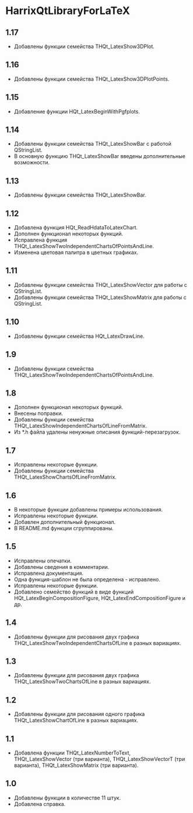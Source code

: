 HarrixQtLibraryForLaTeX
=======================

1.17
----
 * Добавлены функции семейства THQt_LatexShow3DPlot.

1.16
----
 * Добавлены функции семейства THQt_LatexShow3DPlotPoints.

1.15
----
 * Добавление функции HQt_LatexBeginWithPgfplots.

1.14
----
 * Добавлены функции семейства THQt_LatexShowBar с работой QStringList.
 * В основную функцию THQt_LatexShowBar введены дополнительные возможности.

1.13
----
 * Добавлены функции семейства THQt_LatexShowBar.

1.12
----
 * Добавлена функция HQt_ReadHdataToLatexChart.
 * Дополнен функционал некоторых функций.
 * Исправлена функция THQt_LatexShowTwoIndependentChartsOfPointsAndLine.
 * Изменена цветовая палитра в цветных графиках.

1.11
----
 * Добавлены функции семейства THQt_LatexShowVector для работы с QStringList.
 * Добавлены функции семейства THQt_LatexShowMatrix для работы с QStringList.

1.10
----
 * Добавлены функции семейства HQt_LatexDrawLine.

1.9
---
 * Добавлены функции семейства THQt_LatexShowTwoIndependentChartsOfPointsAndLine.

1.8
---
 * Дополнен функционал некоторых функций.
 * Внесены поправки.
 * Добавлены функции семейства THQt_LatexShowIndependentChartsOfLineFromMatrix.
 * Из *.h файла удалены ненужные описания функций-перезагрузок.

1.7
---
 * Исправлены некоторые функции.
 * Добавлены функции семейства THQt_LatexShowChartsOfLineFromMatrix.

1.6
---
 * В некоторые функции добавлены примеры использования.
 * Исправлены некоторые функции.
 * Добавлен дополнительный функционал.
 * В README.md функции сгруппированы.

1.5
---
 * Исправлены опечатки.
 * Добавлены сведения в комментарии.
 * Исправлена документация.
 * Одна функция-шаблон не была определена - исправлено.
 * Исправлены некоторые функции.
 * Добавлено семейство функций в виде функций HQt_LatexBeginCompositionFigure, HQt_LatexEndCompositionFigure и др.

1.4
---
 * Добавлены функции для рисования двух графика THQt_LatexShowTwoIndependentChartsOfLine в разных вариациях. 

1.3
---
 * Добавлены функции для рисования двух графика THQt_LatexShowTwoChartsOfLine в разных вариациях. 
 
1.2
---
 * Добавлены функции для рисования одного графика THQt_LatexShowChartOfLine в разных вариациях. 

1.1
---
 * Добавлена функции THQt_LatexNumberToText, THQt_LatexShowVector (три варианта), THQt_LatexShowVectorT (три варианта), THQt_LatexShowMatrix (три варианта).

1.0
---
 * Добавлены функции в количестве 11 штук.
 * Добавлена справка.